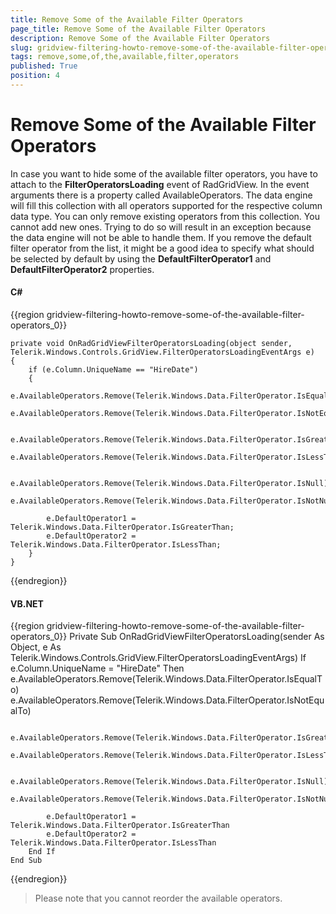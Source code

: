 ```yaml
---
title: Remove Some of the Available Filter Operators
page_title: Remove Some of the Available Filter Operators
description: Remove Some of the Available Filter Operators
slug: gridview-filtering-howto-remove-some-of-the-available-filter-operators
tags: remove,some,of,the,available,filter,operators
published: True
position: 4
---
```


# Remove Some of the Available Filter Operators

In case you want to hide some of the available filter operators, you have to attach to the __FilterOperatorsLoading__ event of RadGridView. In the event arguments there is a property called AvailableOperators. The data engine will fill this collection with all operators supported for the respective column data type. You can only remove existing operators from this collection. You cannot add new ones. Trying to do so will result in an exception because the data engine will not be able to handle them. If you remove the default filter operator from the list, it might be a good idea to specify what should be selected by default by using the __DefaultFilterOperator1__ and __DefaultFilterOperator2__ properties.

#### __C#__

{{region gridview-filtering-howto-remove-some-of-the-available-filter-operators_0}}

	private void OnRadGridViewFilterOperatorsLoading(object sender, Telerik.Windows.Controls.GridView.FilterOperatorsLoadingEventArgs e)
	{
		if (e.Column.UniqueName == "HireDate")
		{
			e.AvailableOperators.Remove(Telerik.Windows.Data.FilterOperator.IsEqualTo);
			e.AvailableOperators.Remove(Telerik.Windows.Data.FilterOperator.IsNotEqualTo);
					
			e.AvailableOperators.Remove(Telerik.Windows.Data.FilterOperator.IsGreaterThanOrEqualTo);
			e.AvailableOperators.Remove(Telerik.Windows.Data.FilterOperator.IsLessThanOrEqualTo);
					
			e.AvailableOperators.Remove(Telerik.Windows.Data.FilterOperator.IsNull);
			e.AvailableOperators.Remove(Telerik.Windows.Data.FilterOperator.IsNotNull);
	
			e.DefaultOperator1 = Telerik.Windows.Data.FilterOperator.IsGreaterThan;
			e.DefaultOperator2 = Telerik.Windows.Data.FilterOperator.IsLessThan;
		}
	}
{{endregion}}

#### __VB.NET__

{{region gridview-filtering-howto-remove-some-of-the-available-filter-operators_0}}
	Private Sub OnRadGridViewFilterOperatorsLoading(sender As Object, e As Telerik.Windows.Controls.GridView.FilterOperatorsLoadingEventArgs)
		If e.Column.UniqueName = "HireDate" Then
			e.AvailableOperators.Remove(Telerik.Windows.Data.FilterOperator.IsEqualTo)
			e.AvailableOperators.Remove(Telerik.Windows.Data.FilterOperator.IsNotEqualTo)

			e.AvailableOperators.Remove(Telerik.Windows.Data.FilterOperator.IsGreaterThanOrEqualTo)
			e.AvailableOperators.Remove(Telerik.Windows.Data.FilterOperator.IsLessThanOrEqualTo)

			e.AvailableOperators.Remove(Telerik.Windows.Data.FilterOperator.IsNull)
			e.AvailableOperators.Remove(Telerik.Windows.Data.FilterOperator.IsNotNull)

			e.DefaultOperator1 = Telerik.Windows.Data.FilterOperator.IsGreaterThan
			e.DefaultOperator2 = Telerik.Windows.Data.FilterOperator.IsLessThan
		End If
	End Sub
{{endregion}}

>Please note that you cannot reorder the available operators.

